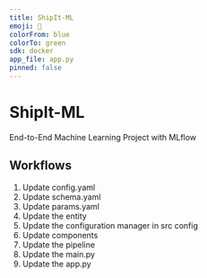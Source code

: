 ```yaml
---
title: ShipIt-ML
emoji: 🚢
colorFrom: blue
colorTo: green
sdk: docker
app_file: app.py
pinned: false
---
```

# ShipIt-ML
End-to-End Machine Learning Project with MLflow

## Workflows

1. Update config.yaml
2. Update schema.yaml
3. Update params.yaml
4. Update the entity
5. Update the configuration manager in src config
6. Update components
7. Update the pipeline
8. Update the main.py
9. Update the app.py
